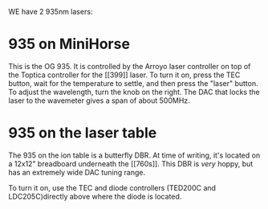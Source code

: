 WE have 2 935nm lasers:
# 935 on MiniHorse
This is the OG 935. It is controlled by the Arroyo laser controller on top of the Toptica controller for the [[399]] laser. To turn it on, press the TEC button, wait for the temperature to settle, and then press the "laser" button. 
To adjust the wavelength, turn the knob on the right. The DAC that locks the laser to the wavemeter gives a span of about 500MHz. 

# 935 on the laser table
The 935 on the ion table is a butterfly DBR. At time of writing, it's located on a 12x12" breadboard underneath the [[760s]]. This DBR is *very* hoppy, but has an extremely wide DAC tuning range. 

To turn it on, use the TEC and diode controllers (TED200C and LDC205C)directly above where the diode is located. 